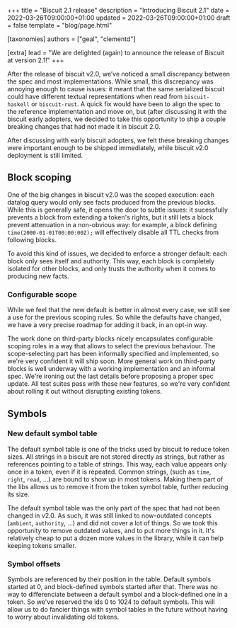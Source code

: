 +++
title = "Biscuit 2.1 release"
description = "Introducing Biscuit 2.1"
date = 2022-03-26T09:00:00+01:00
updated = 2022-03-26T09:00:00+01:00
draft = false
template = "blog/page.html"

[taxonomies]
authors = ["geal", "clementd"]

[extra]
lead = "We are delighted (again) to announce the release of Biscuit at version 2.1!"
+++

After the release of biscuit v2.0, we’ve noticed a small discrepancy between the spec and most implementations.
While small, this discrepancy was annoying enough to cause issues: it meant that the same serialized biscuit
could have different textual representations when read from `biscuit-haskell` or `biscuit-rust`. A quick fix would
have been to align the spec to the reference implementation and move on, but (after discussing it with the biscuit
early adopters, we decided to take this opportunity to ship a couple breaking changes that had not made it in biscuit
2.0.

After discussing with early biscuit adopters, we felt these breaking changes were important enough to be shipped immediately,
while biscuit v2.0 deployment is still limited.

## Block scoping

One of the big changes in biscuit v2.0 was the scoped execution: each datalog query would only see facts produced from
the previous blocks. While this is generally safe, it opens the door to subtle issues: it sucessfully prevents a block
from extending a token's rights, but it still lets a block prevent attenuation in a non-obvious way: for example, a
block defining `time(2000-01-01T00:00:00Z);` will effectively disable all TTL checks from following blocks.

To avoid this kind of issues, we decided to enforce a stronger default: each block only sees itself and authority. This way,
each block is completely isolated for other blocks, and only trusts the authority when it comes to producing new facts.

### Configurable scope

While we feel that the new default is better in almost every case, we still see a use for the previous scoping rules. So while
the defaults have changed, we have a very precise roadmap for adding it back, in an opt-in way.

The work done on third-party blocks nicely encapsulates configurable scoping roles in a way that allows to select the previous
behaviour. The scope-selecting part has been informally specified and implemented, so we're very confident it will ship soon.
More general work on third-party blocks is well underway with a working implementation and an informal spec. We're ironing out
the last details before proposing a proper spec update. All test suites pass with these new features, so we're very confident about
rolling it out without disrupting existing tokens.

## Symbols

### New default symbol table

The default symbol table is one of the tricks used by biscuit to reduce token sizes. All strings in a biscuit are not
stored directly as strings, but rather as references pointing to a table of strings. This way, each value appears only
once in a token, even if it is repeated. Common strings, (such as `time`, `right`, `read`, …)
are bound to show up in most tokens.
Making them part of the libs allows us to remove it from the token symbol table, further reducing its size.

The default symbol table was the only part of the spec that had not been changed in v2.0. As such, it was still linked
to now-outdated concepts (`ambient`, `authority`, …) and did not cover a lot of things. So we took this opportunity to
remove outdated values, and to put more things in it. It's relatively cheap to put a dozen more values in the library,
while it can help keeping tokens smaller.

### Symbol offsets

Symbols are referenced by their position in the table. Default symbols started at 0, and block-defined symbols started after
that. There was no way to differenciate between a default symbol and a block-defined one in a token. So we've reserved the
ids 0 to 1024 to default symbols. This will allow us to do fancier things with symbol tables in the future without having
to worry about invalidating old tokens.


